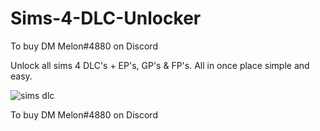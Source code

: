 # Sims-4-DLC-Unlocker

To buy DM Melon#4880 on Discord

Unlock all sims 4 DLC's + EP's, GP's & FP's. All in once place simple and easy.


![sims dlc](https://user-images.githubusercontent.com/61595428/210832384-c7ecc9f2-dc03-434e-951c-78716015c960.PNG)

To buy DM Melon#4880 on Discord
